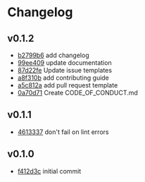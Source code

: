 # Changelog

## v0.1.2

- [b2799b6](https://github.com/andrewmcodes/rubocop-linter-action/commit/b2799b640f7f09232bc1c589ec373e15c35ce82c) add changelog
- [99ee409](https://github.com/andrewmcodes/rubocop-linter-action/commit/99ee4090634615b9b675ba844e45aefd312d9df4) update documentation
- [87d22fe](https://github.com/andrewmcodes/rubocop-linter-action/commit/87d22feb2891815e8cd87d04f0ca3fa229114477) Update issue templates
- [a8f310b](https://github.com/andrewmcodes/rubocop-linter-action/commit/a8f310be4319852fa76ca2d9bce95113b487014c) add contributing guide
- [a5c812a](https://github.com/andrewmcodes/rubocop-linter-action/commit/a5c812a7e2a03101dcb7a323ecdf0dd1b7c51e60) add pull request template
- [0a70d71](https://github.com/andrewmcodes/rubocop-linter-action/commit/0a70d71dbf9e6b878e594d0fc1e984c251d10a52) Create CODE_OF_CONDUCT.md

## v0.1.1

- [4613337](https://github.com/andrewmcodes/rubocop-linter-action/commit/4613337a99525047ad39a618543cb2cad2a583bd) don't fail on lint errors

## v0.1.0

- [f412d3c](https://github.com/andrewmcodes/rubocop-linter-action/commit/f412d3cc8311a4e94bf648b6b2f0d2f48678e143) initial commit
